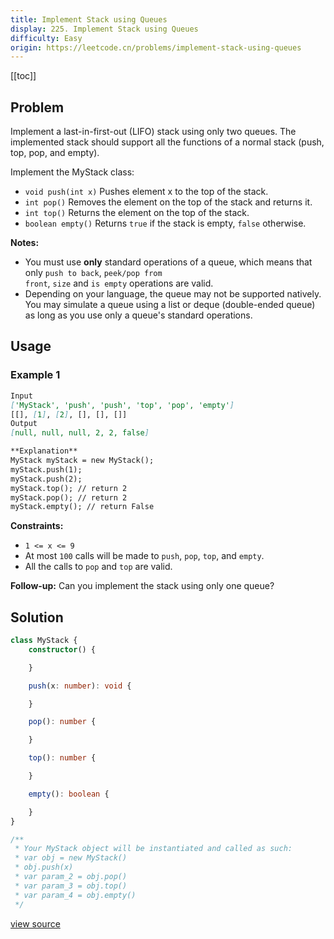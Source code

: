 ```yaml
---
title: Implement Stack using Queues
display: 225. Implement Stack using Queues
difficulty: Easy
origin: https://leetcode.cn/problems/implement-stack-using-queues
---
```


[[toc]]

## Problem

Implement a last-in-first-out (LIFO) stack using only two queues. The implemented stack should support all the functions of a normal stack (push, top, pop, and empty).

Implement the MyStack class:

- <code>void push(int x)</code> Pushes element x to the top of the stack.
- <code>int pop()</code> Removes the element on the top of the stack and returns it.
- <code>int top()</code> Returns the element on the top of the stack.
- <code>boolean empty()</code> Returns <code>true</code> if the stack is empty, <code>false</code> otherwise.

**Notes:**

- You must use **only** standard operations of a queue, which means that only <code>push to back</code>, <code>peek/pop from front</code>, <code>size</code> and <code>is empty</code> operations are valid.
- Depending on your language, the queue may not be supported natively. You may simulate a queue using a list or deque (double-ended queue) as long as you use only a queue&#39;s standard operations.

## Usage

### Example 1

```md
Input
['MyStack', 'push', 'push', 'top', 'pop', 'empty']
[[], [1], [2], [], [], []]
Output
[null, null, null, 2, 2, false]

**Explanation**
MyStack myStack = new MyStack();
myStack.push(1);
myStack.push(2);
myStack.top(); // return 2
myStack.pop(); // return 2
myStack.empty(); // return False
```

**Constraints:**

- <code>1 &lt;= x &lt;= 9</code>
- At most <code>100</code> calls will be made to <code>push</code>, <code>pop</code>, <code>top</code>, and <code>empty</code>.
- All the calls to <code>pop</code> and <code>top</code> are valid.

**Follow-up:** Can you implement the stack using only one queue?

## Solution

```ts
class MyStack {
    constructor() {

    }

    push(x: number): void {

    }

    pop(): number {

    }

    top(): number {

    }

    empty(): boolean {

    }
}

/**
 * Your MyStack object will be instantiated and called as such:
 * var obj = new MyStack()
 * obj.push(x)
 * var param_2 = obj.pop()
 * var param_3 = obj.top()
 * var param_4 = obj.empty()
 */
```

[view source](https://leetcode.cn/problems/implement-stack-using-queues)
